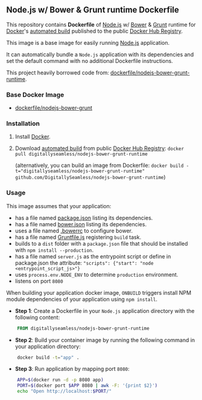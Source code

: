 ## Node.js w/ Bower & Grunt runtime Dockerfile


This repository contains **Dockerfile** of [Node.js](http://nodejs.org/) w/ [Bower](http://bower.io/) & [Grunt](http://gruntjs.com/) runtime for [Docker](https://www.docker.com/)'s [automated build](https://registry.hub.docker.com/u/digitallyseamless/nodejs-bower-grunt-runtime/) published to the public [Docker Hub Registry](https://registry.hub.docker.com/).

This image is a base image for easily running [Node.js](http://nodejs.org/) application.

It can automatically bundle a `Node.js` application with its dependencies and set the default command with no additional Dockerfile instructions.

This project heavily borrowed code from: [dockerfile/nodejs-bower-grunt-runtime](https://registry.hub.docker.com/u/dockerfile/nodejs-bower-grunt-runtime/).


### Base Docker Image

* [dockerfile/nodejs-bower-grunt](http://dockerfile.github.io/#/nodejs-bower-grunt)


### Installation

1. Install [Docker](https://www.docker.com/).

2. Download [automated build](https://registry.hub.docker.com/u/digitallyseamless/nodejs-bower-grunt-runtime/) from public [Docker Hub Registry](https://registry.hub.docker.com/): `docker pull digitallyseamless/nodejs-bower-grunt-runtime`

   (alternatively, you can build an image from Dockerfile: `docker build -t="digitallyseamless/nodejs-bower-grunt-runtime" github.com/DigitallySeamless/nodejs-bower-grunt-runtime`)


### Usage

This image assumes that your application:

* has a file named [package.json](https://www.npmjs.org/doc/json.html) listing its dependencies.
* has a file named [bower.json](http://bower.io/docs/creating-packages/) listing its dependencies.
* uses a file named [.bowerrc](http://bower.io/docs/config/#bowerrc-specification) to configure bower.
* has a file named [Gruntfile.js](http://gruntjs.com/sample-gruntfile) registering `build` task.
* builds to a `dist` folder with a `package.json` file that should be installed with `npm install --production`.
* has a file named `server.js` as the entrypoint script or define in package.json the attribute: `"scripts": {"start": "node <entrypoint_script_js>"}`
* uses `process.env.NODE_ENV` to determine `production` environment.
* listens on port `8080`

When building your application docker image, `ONBUILD` triggers install NPM module dependencies of your application using `npm install`.

* **Step 1**: Create a Dockerfile in your `Node.js` application directory with the following content:

```dockerfile
    FROM digitallyseamless/nodejs-bower-grunt-runtime
```

* **Step 2**: Build your container image by running the following command in your application directory:

```sh
    docker build -t="app" .
```

* **Step 3**: Run application by mapping port `8080`:

```sh
    APP=$(docker run -d -p 8080 app)
    PORT=$(docker port $APP 8080 | awk -F: '{print $2}')
    echo "Open http://localhost:$PORT/"
```
